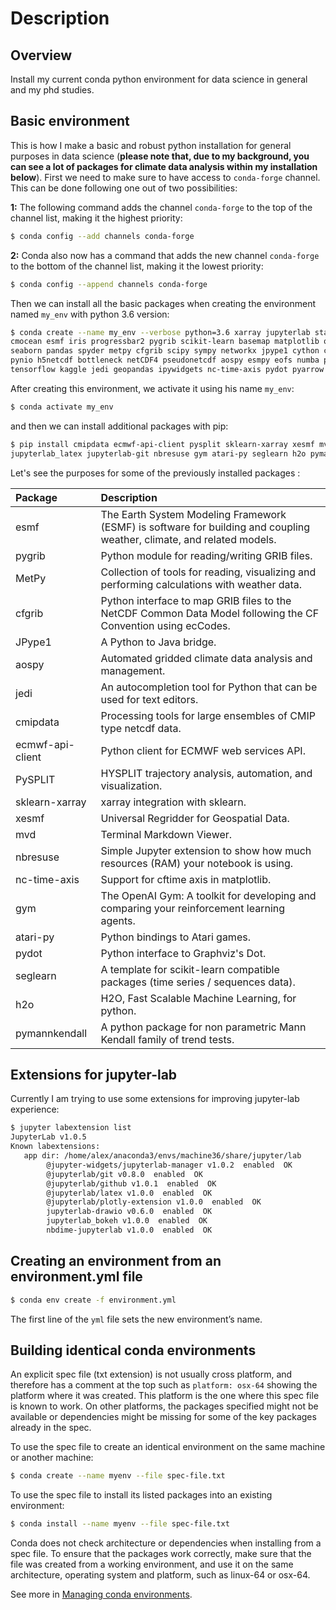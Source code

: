 # Description

## Overview

Install my current conda python environment for data science in general and my phd studies.

## Basic environment

This is how I make a basic and robust python installation for general purposes in data science (__please note that, due to my background, you can see a lot of packages for climate data analysis within my installation below__). First we need to make sure to have access to ```conda-forge``` channel. This can be done following one out of two possibilities:

**1:** The following command adds the channel ```conda-forge``` to the top of the channel list, making it the highest priority:

```sh
$ conda config --add channels conda-forge
```

**2:** Conda also now has a command that adds the new channel ```conda-forge``` to the bottom of the channel list, making it the lowest priority:

```sh
$ conda config --append channels conda-forge
```

Then we can install all the basic packages when creating the environment named ```my_env``` with python 3.6 version:

```sh
$ conda create --name my_env --verbose python=3.6 xarray jupyterlab statsmodels cartopy \
cmocean esmf iris progressbar2 pygrib scikit-learn basemap matplotlib qtconsole qtawesome \
seaborn pandas spyder metpy cfgrib scipy sympy networkx jpype1 cython cftime rasterio zarr \
pynio h5netcdf bottleneck netCDF4 pseudonetcdf aospy esmpy eofs numba python-cdo keras \
tensorflow kaggle jedi geopandas ipywidgets nc-time-axis pydot pyarrow
```

After creating this environment, we activate it using his name ```my_env```:

```sh
$ conda activate my_env
```
and then we can install additional packages with pip:

```sh
$ pip install cmipdata ecmwf-api-client pysplit sklearn-xarray xesmf mvd pylatex \
jupyterlab_latex jupyterlab-git nbresuse gym atari-py seglearn h2o pymannkendall
```

Let's see the purposes for some of the previously installed packages :

| Package | Description |
|:---|:---|
| esmf | The Earth System Modeling Framework (ESMF) is software for building and coupling weather, climate, and related models. |
| pygrib | Python module for reading/writing GRIB files. |
| MetPy | Collection of tools for reading, visualizing and performing calculations with weather data. |
| cfgrib | Python interface to map GRIB files to the NetCDF Common Data Model following the CF Convention using ecCodes. |
| JPype1 | A Python to Java bridge. |
| aospy | Automated gridded climate data analysis and management. |
| jedi | An autocompletion tool for Python that can be used for text editors. | 
| cmipdata | Processing tools for large ensembles of CMIP type netcdf data. |
| ecmwf-api-client | Python client for ECMWF web services API. |
| PySPLIT | HYSPLIT trajectory analysis, automation, and visualization. |
| sklearn-xarray | xarray integration with sklearn. |
| xesmf | Universal Regridder for Geospatial Data. |
| mvd | Terminal Markdown Viewer. |
| nbresuse | Simple Jupyter extension to show how much resources (RAM) your notebook is using. |
| nc-time-axis | Support for cftime axis in matplotlib. |
| gym | The OpenAI Gym: A toolkit for developing and comparing your reinforcement learning agents. |
| atari-py | Python bindings to Atari games. |
| pydot | Python interface to Graphviz's Dot. |
| seglearn | A template for scikit-learn compatible packages (time series / sequences data). |
| h2o | H2O, Fast Scalable Machine Learning, for python. | 
| pymannkendall | A python package for non parametric Mann Kendall family of trend tests. |

## Extensions for jupyter-lab

Currently I am trying to use some extensions for improving jupyter-lab experience:

```sh
$ jupyter labextension list
JupyterLab v1.0.5
Known labextensions:
   app dir: /home/alex/anaconda3/envs/machine36/share/jupyter/lab
        @jupyter-widgets/jupyterlab-manager v1.0.2  enabled  OK
        @jupyterlab/git v0.8.0  enabled  OK
        @jupyterlab/github v1.0.1  enabled  OK
        @jupyterlab/latex v1.0.0  enabled  OK
        @jupyterlab/plotly-extension v1.0.0  enabled  OK
        jupyterlab-drawio v0.6.0  enabled  OK
        jupyterlab_bokeh v1.0.0  enabled  OK
        nbdime-jupyterlab v1.0.0  enabled  OK
```

## Creating an environment from an environment.yml file

```sh
$ conda env create -f environment.yml
```

The first line of the ```yml``` file sets the new environment’s name. 

## Building identical conda environments

An explicit spec file (txt extension) is not usually cross platform, and therefore has a comment at the top such as ```platform: osx-64``` showing the platform where it was created. This platform is the one where this spec file is known to work. On other platforms, the packages specified might not be available or dependencies might be missing for some of the key packages already in the spec.

To use the spec file to create an identical environment on the same machine or another machine:

```sh
$ conda create --name myenv --file spec-file.txt
```

To use the spec file to install its listed packages into an existing environment:

```sh
$ conda install --name myenv --file spec-file.txt
```

Conda does not check architecture or dependencies when installing from a spec file. To ensure that the packages work correctly, make sure that the file was created from a working environment, and use it on the same architecture, operating system and platform, such as linux-64 or osx-64.

See more in [Managing conda environments](https://conda.io/docs/user-guide/tasks/manage-environments.html#managing-environments).